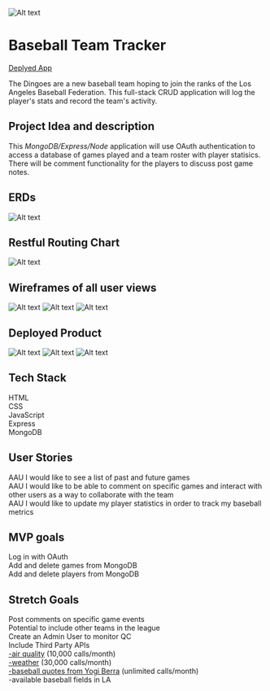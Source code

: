 ![Alt text](public/image/header.png)

# Baseball Team Tracker
[Deplyed App](dingoes-945dae28db2c.herokuapp.com/
)

The Dingoes are a new baseball team hoping to join the ranks of the Los Angeles Baseball Federation. This full-stack CRUD application will log the player's stats and record the team's activity.

## Project Idea and description

This _MongoDB/Express/Node_ application will use OAuth authentication to access a database of games played and a team roster with player statisics. There will be comment functionality for the players to discuss post game notes.

## ERDs

![Alt text](<public/image/Model databases.png>)

## Restful Routing Chart

![Alt text](public/image/CRUD_ROUTES.png)

## Wireframes of all user views

![Alt text](public/image/homplate.PNG)
![Alt text](public/image/teampage.PNG)
![Alt text](public/image/comments.PNG)

## Deployed Product

![Alt text](public/image/games.PNG)
![Alt text](public/image/addgame.PNG)
![Alt text](public/image/playercard.PNG)

## Tech Stack

HTML \
CSS \
JavaScript \
Express \
MongoDB

## User Stories

AAU I would like to see a list of past and future games \
AAU I would like to be able to comment on specific games and interact with other users as a way to collaborate with the team \
AAU I would like to update my player statistics in order to track my baseball metrics

## MVP goals

Log in with OAuth \
Add and delete games from MongoDB \
Add and delete players from MongoDB

## Stretch Goals

Post comments on specific game events \
Potential to include other teams in the league \
Create an Admin User to monitor QC \
Include Third Party APIs \
<a href = https://www.iqair.com/air-pollution-data-api>-air quality</a> (10,000 calls/month) \
<a href = https://openweathermap.org/api>-weather</a> (30,000 calls/month)\
<a href = https://rapidapi.com/cooperwalter/api/yogia-berra-quotes/>-baseball quotes from Yogi Berra</a> (unlimited calls/month) \
-available baseball fields in LA
